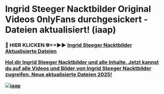 # Ingrid Steeger Nacktbilder Original Videos 0nlyFans durchgesickert - Dateien aktualisiert! (iaap)

<h3>🔴 HIER KLICKEN 🌐==►► <a href="https://tinyurl.com/h6vf6nb8" rel="nofollow">Ingrid Steeger Nacktbilder Aktualisierte Dateien

Hol dir Ingrid Steeger Nacktbilder und alle Inhalte. Jetzt kannst du auf alle Videos und Bilder von Ingrid Steeger Nacktbilder zugreifen. Neue aktualisierte Dateien 2025!

[![iaap](https://i.imgur.com/sD4kR3V.gif)](https://tinyurl.com/h6vf6nb8)
